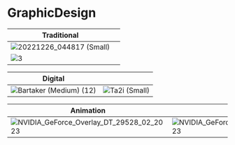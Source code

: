 # GraphicDesign
|Traditional||
|-----|-|
|![20221226_044817 (Small)](https://user-images.githubusercontent.com/89361982/218051377-3c04cc28-f9b3-4b49-96ef-52a10b25d446.jpg)
|![3](https://user-images.githubusercontent.com/89361982/218050459-f337bd58-129b-4808-bb05-db70ac2b8d84.png)|


|Digital||
|---------|-|
|![Bartaker (Medium) (12)](https://user-images.githubusercontent.com/89361982/218046912-5c41773d-a2f4-47aa-997c-f5476c8cd943.png)|![Ta2i (Small)](https://user-images.githubusercontent.com/89361982/218050733-81db9614-8afd-43a3-9b26-b4ab670537d8.png)|



|Animation||
|---------|-|
|![NVIDIA_GeForce_Overlay_DT_29528_02_2023](https://user-images.githubusercontent.com/89361982/218047247-de40c2d4-0dc2-4bbb-a999-4ba8bb2aba10.gif)|![NVIDIA_GeForce_Overlay_DT_36918_02_2023](https://user-images.githubusercontent.com/89361982/218047276-47fe966c-9a90-47d7-9f69-5a388e097a7c.gif)|


